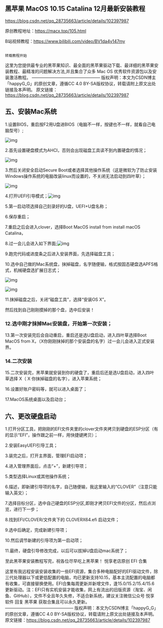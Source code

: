 

##  黑苹果 MacOS 10.15 Catalina 12月最新安装教程

https://blog.csdn.net/qq_28735663/article/details/102397987

原创教程地址：https://macx.top/105.html

B站视频教程：https://www.bilibili.com/video/BV1da4y147my

                                                                             转载教程开始

这里为您提供最专业的黑苹果知识、最全面的黑苹果驱动下载、最详细的黑苹果安装教程、最精准的问题解决方法,并且集合了众多 Mac OS 优秀软件资源包以及安装激活教程。
————————————————
版权声明：本文为CSDN博主「happyG_G」的原创文章，遵循CC 4.0 BY-SA版权协议，转载请附上原文出处链接及本声明。
原文链接：https://blog.csdn.net/qq_28735663/article/details/102397987







## 五、安装Mac系统

1.设置BIOS，重启按F2用U盘进BIOS（电脑不一样，按键也不一样，就看自己电脑型号）;

![img](Catalina%201912.assets/20191009092551676-1594787528600.png)

2.首先设置硬盘模式为AHCI，否则会出现磁盘工具读不到内置硬盘的情况；

![img](Catalina%201912.assets/20191009092659637.png)

3.然后关闭安全启动Secure Boot或者选择其他操作系统（这是微软为了防止安装Windows操作系统的电脑改装linux而设置的，不关闭无法启动到四叶草）；

![img](Catalina%201912.assets/20191009092745728.png)

4.打开UEFI引导模式；![img](Catalina%201912.assets/20191009092842984.png)

5.第一启动项选择自己刻录好的U盘，UEFI+U盘名称；

6.保存重启；

7.重启之后会进入clover，选择Boot MacOS install from install macOS Catalina，

8.过一会儿会进入如下界面;![img](Catalina%201912.assets/20191009093149363.png)

9.跑完代码或进度条之后进入安装界面，先选择磁盘工具；

10.选中自己做的Mac系统盘，抹掉磁盘，名字随便输，格式按固态硬盘选APFS格式，机械硬盘选扩展日志式；



![img](Catalina%201912.assets/20191009100159187.png)

![img](Catalina%201912.assets/20191009100251390.png)

11.抹掉磁盘之后，关闭“磁盘工具”，选择“安装OS X”。

然后找到自己刚刚摸掉的那个盘，选中后安装！

### 12.选中刚才抹掉Mac安装盘，开始第一次安装；

13.第一次安装完后会自动重启，重启还是选U盘启动，进入四叶草选择Boot MacOS from X，（X你刚刚抹掉的那个安装盘的名字）过一会儿会进入正式安装界。

### 14.二次安装

15.二次安装完，黑苹果就安装到你的硬盘了，重启后还是选U盘启动，进入四叶草选择 X（ X 你抹掉磁盘的名字），进入苹果系统；

16.设置好账户密码等，就可以进入桌面了；

17.MacOS系统桌面以及启动台；

## 六、更改硬盘启动

1.打开分区工具，把刚刚的EFI文件夹里的clover文件夹拷贝到硬盘的ESP分区（有的显示“EFI”，操作跟之前一样，用快捷键拷贝）；

2.安装EasyUEFI引导工具；

3.装完之后，打开主界面，管理EFI启动项；

4.进入管理界面后，点击“+”，新建引导项；

5.类型选择Linux或其他操作系统；

6.描述，即新建引导项的名字，自己随便输，我这里输入的“CLOVER”（注意只能输入英文）；

7.选择目标分区，选中自己硬盘的ESP分区,即刚才拷贝EFI文件的分区，然后点浏览，进行下一步；

8.找到EFI/CLOVER/文件夹下的 CLOVERX64.efi 启动文件；

9.选中后确定，完成新建引导项；

10.然后调节新建的引导项为第一启动项；

11.最终，硬盘引导修改完成，以后可以拔掉U盘启动mac系统了；

至此黑苹果安装教程写完，祝各位尽早吃上黑苹果！ 
 悦享老店原创 EFI 合集

这里有我远程安装安装收集的一些EFI资源，集合多种电脑配好的EFI驱动文件，除三代处理器以下或更低配置的电脑，均已更新支持10.15，基本主流配置的电脑都有收集，可直接替换使用。EFI合集每周更新并新增文件，逢15.0/15.2/15.4/15.6更新驱动。注：EFI只有实机安装才能收集，网上有流出的旧版资源（淘宝、闲鱼、GitHub），文件不全且年久失修，不适合新系统，建议关注微信公众号 悦享软件 回复 黑苹果 获取合集且可以永久更新。
————————————————
版权声明：本文为CSDN博主「happyG_G」的原创文章，遵循CC 4.0 BY-SA版权协议，转载请附上原文出处链接及本声明。
原文链接：https://blog.csdn.net/qq_28735663/article/details/102397987